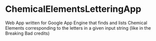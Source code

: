 ChemicalElementsLetteringApp
============================

Web App written for Google App Engine that finds and lists Chemical Elements corresponding to the letters in a given input string (like in the Breaking Bad credits)
